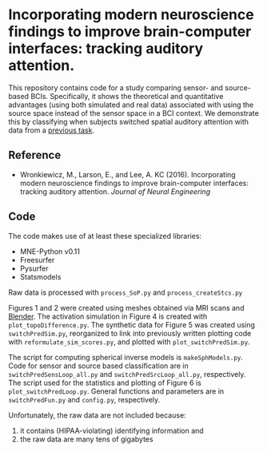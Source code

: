 # Incorporating modern neuroscience findings to improve brain-computer interfaces: tracking auditory attention.
This repository contains code for a study comparing sensor- and source-based BCIs. 
Specifically, it shows the theoretical and quantitative advantages (using both simulated and real data) associated with using the source space instead of the sensor space in a BCI context.
We demonstrate this by classifying when subjects switched spatial auditory attention with data from a [previous task](http://www.ncbi.nlm.nih.gov/pubmed/24096028).

## Reference
- Wronkiewicz, M., Larson, E., and Lee, A. KC (2016). Incorporating modern neuroscience findings to improve brain-computer interfaces: tracking auditory attention. _Journal of Neural Engineering_ 

## Code
The code makes use of at least these specialized libraries:
  * MNE-Python v0.11
  * Freesurfer
  * Pysurfer
  * Statsmodels

Raw data is processed with `process_SoP.py` and `process_createStcs.py`

Figures 1 and 2 were created using meshes obtained via MRI scans and [Blender](www.blender.org).
The activation simulation in Figure 4 is created with `plot_topoDifference.py`.
The synthetic data for Figure 5 was created using `switchPredSim.py`, reorganized to link into previously written plotting code with `reformulate_sim_scores.py`, and plotted with `plot_switchPredSim.py`.

The script for computing spherical inverse models is `makeSphModels.py`.
Code for sensor and source based classification are in `switchPredSensLoop_all.py` and `switchPredSrcLoop_all.py`, respectively.
The script used for the statistics and plotting of Figure 6 is `plot_switchPredLoop.py`.
General functions and parameters are in `switchPredFun.py` and `config.py`, respectively.

Unfortunately, the raw data are not included because:
  1. it contains (HIPAA-violating) identifying information and 
  2. the raw data are many tens of gigabytes